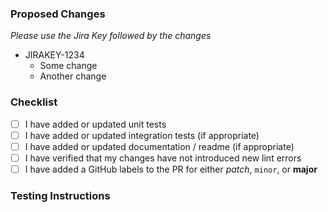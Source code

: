 
### Proposed Changes
_Please use the Jira Key followed by the changes_

- JIRAKEY-1234
  - Some change
  - Another change

### Checklist

- [ ] I have added or updated unit tests
- [ ] I have added or updated integration tests (if appropriate)
- [ ] I have added or updated documentation / readme (if appropriate)
- [ ] I have verified that my changes have not introduced new lint errors
- [ ] I have added a GitHub labels to the PR for either _patch_, `minor`, or **major**

### Testing Instructions
